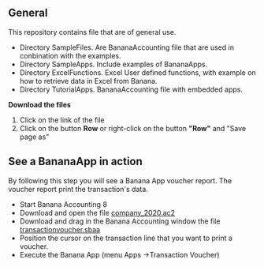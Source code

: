 ## General 

This repository contains file that are of general use.

* Directory SampleFiles. Are BananaAccounting file that are used in conbination with the examples. 
* Directory SampleApps. Include examples of BananaApps.
* Directory ExcelFunctions. Excel User defined functions, with example on how to retrieve data in Excel from Banana.
* Directory TutorialApps. BananaAccounting file with embedded apps.


**Download the files**

1. Click on the link of the file
2. Click on the button **Row** or right-click on the button **"Row"** and "Save page as" 

## See a BananaApp in action 
By following this step you will see a Banana App voucher report. The voucher report print the transaction's data.  

* Start Banana Accounting 8
* Download and open the file [company_2020.ac2](https://github.com/BananaAccounting/General/raw/master/SampleFiles/Accounting/company-2020.ac2)
* Download and drag in the Banana Accounting window the file [transactionvoucher.sbaa](https://github.com/BananaAccounting/General/raw/master/SampleApps/Voucher/ch.banana.apps.transactionvoucher.dialog.sbaa)
* Position the cursor on the transaction line that you want to print a voucher.
* Execute the Banana App (menu Apps ->Transaction Voucher)


